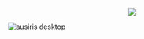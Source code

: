 <p align="center">
  <img  src="https://demo-express-ausiris.vercel.app/assets/images/Ausiris_desktop.png">
</p>

![ausiris desktop](https://demo-express-ausiris.vercel.app/assets/images/Ausiris_desktop.png)
